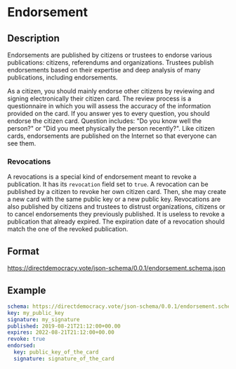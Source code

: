 # Endorsement

## Description

Endorsements are published by citizens or trustees to endorse various publications: citizens, referendums and organizations.
Trustees publish endorsements based on their expertise and deep analysis of many publications, including endorsements.

As a citizen, you should mainly endorse other citizens by reviewing and signing electronically their citizen card.
The review process is a questionnaire in which you will assess the accuracy of the information provided on the card.
If you answer yes to every question, you should endorse the citizen card.
Question includes: "Do you know well the person?" or "Did you meet physically the person recently?".
Like citizen cards, endorsements are published on the Internet so that everyone can see them.

### Revocations

A revocations is a special kind of endorsement meant to revoke a publication.
It has its `revocation` field set to `true`.
A revocation can be published by a citizen to revoke her own citizen card.
Then, she may create a new card with the same public key or a new public key.
Revocations are also published by citizens and trustees to distrust organizations, citizens or to cancel endorsements they previously published.
It is useless to revoke a publication that already expired.
The expiration date of a revocation should match the one of the revoked publication.

## Format

https://directdemocracy.vote/json-schema/0.0.1/endorsement.schema.json

## Example

```yaml
schema: https://directdemocracy.vote/json-schema/0.0.1/endorsement.schema.json
key: my_public_key
signature: my_signature
published: 2019-08-21T21:12:00+00.00
expires: 2022-08-21T21:12:00+00.00
revoke: true
endorsed:
  key: public_key_of_the_card
  signature: signature_of_the_card
```
